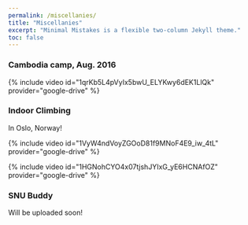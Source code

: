 ```yaml
---
permalink: /miscellanies/
title: "Miscellanies"
excerpt: "Minimal Mistakes is a flexible two-column Jekyll theme."
toc: false
---
```


### Cambodia camp, Aug. 2016

{% include video id="1qrKb5L4pVyIx5bwU_ELYKwy6dEK1LlQk" provider="google-drive" %}

### Indoor Climbing

In Oslo, Norway!

{% include video id="1VyW4ndVoyZGOoD81f9MNoF4E9_iw_4tL" provider="google-drive" %}

{% include video id="1HGNohCYO4x07tjshJYIxG_yE6HCNAfOZ" provider="google-drive" %}

### SNU Buddy

Will be uploaded soon!